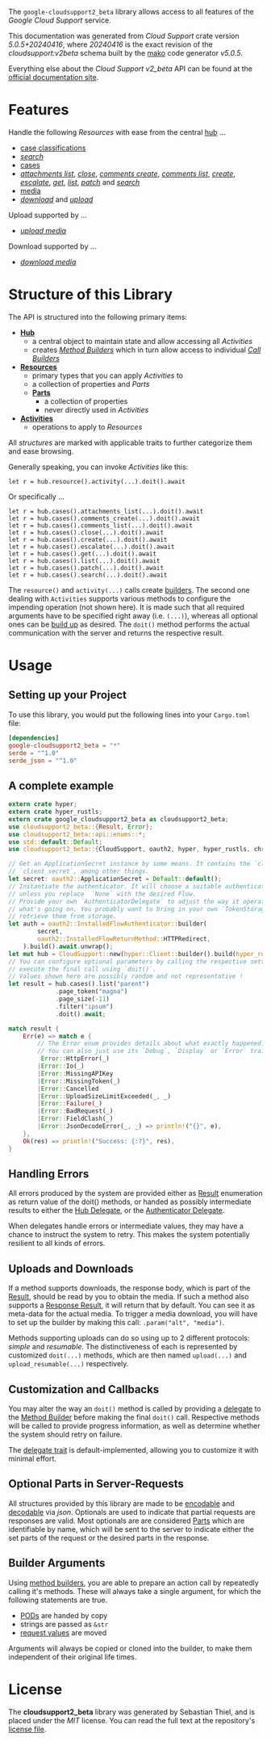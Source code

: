 <!---
DO NOT EDIT !
This file was generated automatically from 'src/generator/templates/api/README.md.mako'
DO NOT EDIT !
-->
The `google-cloudsupport2_beta` library allows access to all features of the *Google Cloud Support* service.

This documentation was generated from *Cloud Support* crate version *5.0.5+20240416*, where *20240416* is the exact revision of the *cloudsupport:v2beta* schema built by the [mako](http://www.makotemplates.org/) code generator *v5.0.5*.

Everything else about the *Cloud Support* *v2_beta* API can be found at the
[official documentation site](https://cloud.google.com/support/docs/apis).
# Features

Handle the following *Resources* with ease from the central [hub](https://docs.rs/google-cloudsupport2_beta/5.0.5+20240416/google_cloudsupport2_beta/CloudSupport) ...

* [case classifications](https://docs.rs/google-cloudsupport2_beta/5.0.5+20240416/google_cloudsupport2_beta/api::CaseClassification)
 * [*search*](https://docs.rs/google-cloudsupport2_beta/5.0.5+20240416/google_cloudsupport2_beta/api::CaseClassificationSearchCall)
* [cases](https://docs.rs/google-cloudsupport2_beta/5.0.5+20240416/google_cloudsupport2_beta/api::Case)
 * [*attachments list*](https://docs.rs/google-cloudsupport2_beta/5.0.5+20240416/google_cloudsupport2_beta/api::CaseAttachmentListCall), [*close*](https://docs.rs/google-cloudsupport2_beta/5.0.5+20240416/google_cloudsupport2_beta/api::CaseCloseCall), [*comments create*](https://docs.rs/google-cloudsupport2_beta/5.0.5+20240416/google_cloudsupport2_beta/api::CaseCommentCreateCall), [*comments list*](https://docs.rs/google-cloudsupport2_beta/5.0.5+20240416/google_cloudsupport2_beta/api::CaseCommentListCall), [*create*](https://docs.rs/google-cloudsupport2_beta/5.0.5+20240416/google_cloudsupport2_beta/api::CaseCreateCall), [*escalate*](https://docs.rs/google-cloudsupport2_beta/5.0.5+20240416/google_cloudsupport2_beta/api::CaseEscalateCall), [*get*](https://docs.rs/google-cloudsupport2_beta/5.0.5+20240416/google_cloudsupport2_beta/api::CaseGetCall), [*list*](https://docs.rs/google-cloudsupport2_beta/5.0.5+20240416/google_cloudsupport2_beta/api::CaseListCall), [*patch*](https://docs.rs/google-cloudsupport2_beta/5.0.5+20240416/google_cloudsupport2_beta/api::CasePatchCall) and [*search*](https://docs.rs/google-cloudsupport2_beta/5.0.5+20240416/google_cloudsupport2_beta/api::CaseSearchCall)
* [media](https://docs.rs/google-cloudsupport2_beta/5.0.5+20240416/google_cloudsupport2_beta/api::Media)
 * [*download*](https://docs.rs/google-cloudsupport2_beta/5.0.5+20240416/google_cloudsupport2_beta/api::MediaDownloadCall) and [*upload*](https://docs.rs/google-cloudsupport2_beta/5.0.5+20240416/google_cloudsupport2_beta/api::MediaUploadCall)


Upload supported by ...

* [*upload media*](https://docs.rs/google-cloudsupport2_beta/5.0.5+20240416/google_cloudsupport2_beta/api::MediaUploadCall)

Download supported by ...

* [*download media*](https://docs.rs/google-cloudsupport2_beta/5.0.5+20240416/google_cloudsupport2_beta/api::MediaDownloadCall)



# Structure of this Library

The API is structured into the following primary items:

* **[Hub](https://docs.rs/google-cloudsupport2_beta/5.0.5+20240416/google_cloudsupport2_beta/CloudSupport)**
    * a central object to maintain state and allow accessing all *Activities*
    * creates [*Method Builders*](https://docs.rs/google-cloudsupport2_beta/5.0.5+20240416/google_cloudsupport2_beta/client::MethodsBuilder) which in turn
      allow access to individual [*Call Builders*](https://docs.rs/google-cloudsupport2_beta/5.0.5+20240416/google_cloudsupport2_beta/client::CallBuilder)
* **[Resources](https://docs.rs/google-cloudsupport2_beta/5.0.5+20240416/google_cloudsupport2_beta/client::Resource)**
    * primary types that you can apply *Activities* to
    * a collection of properties and *Parts*
    * **[Parts](https://docs.rs/google-cloudsupport2_beta/5.0.5+20240416/google_cloudsupport2_beta/client::Part)**
        * a collection of properties
        * never directly used in *Activities*
* **[Activities](https://docs.rs/google-cloudsupport2_beta/5.0.5+20240416/google_cloudsupport2_beta/client::CallBuilder)**
    * operations to apply to *Resources*

All *structures* are marked with applicable traits to further categorize them and ease browsing.

Generally speaking, you can invoke *Activities* like this:

```Rust,ignore
let r = hub.resource().activity(...).doit().await
```

Or specifically ...

```ignore
let r = hub.cases().attachments_list(...).doit().await
let r = hub.cases().comments_create(...).doit().await
let r = hub.cases().comments_list(...).doit().await
let r = hub.cases().close(...).doit().await
let r = hub.cases().create(...).doit().await
let r = hub.cases().escalate(...).doit().await
let r = hub.cases().get(...).doit().await
let r = hub.cases().list(...).doit().await
let r = hub.cases().patch(...).doit().await
let r = hub.cases().search(...).doit().await
```

The `resource()` and `activity(...)` calls create [builders][builder-pattern]. The second one dealing with `Activities`
supports various methods to configure the impending operation (not shown here). It is made such that all required arguments have to be
specified right away (i.e. `(...)`), whereas all optional ones can be [build up][builder-pattern] as desired.
The `doit()` method performs the actual communication with the server and returns the respective result.

# Usage

## Setting up your Project

To use this library, you would put the following lines into your `Cargo.toml` file:

```toml
[dependencies]
google-cloudsupport2_beta = "*"
serde = "^1.0"
serde_json = "^1.0"
```

## A complete example

```Rust
extern crate hyper;
extern crate hyper_rustls;
extern crate google_cloudsupport2_beta as cloudsupport2_beta;
use cloudsupport2_beta::{Result, Error};
use cloudsupport2_beta::api::enums::*;
use std::default::Default;
use cloudsupport2_beta::{CloudSupport, oauth2, hyper, hyper_rustls, chrono, FieldMask};

// Get an ApplicationSecret instance by some means. It contains the `client_id` and
// `client_secret`, among other things.
let secret: oauth2::ApplicationSecret = Default::default();
// Instantiate the authenticator. It will choose a suitable authentication flow for you,
// unless you replace  `None` with the desired Flow.
// Provide your own `AuthenticatorDelegate` to adjust the way it operates and get feedback about
// what's going on. You probably want to bring in your own `TokenStorage` to persist tokens and
// retrieve them from storage.
let auth = oauth2::InstalledFlowAuthenticator::builder(
        secret,
        oauth2::InstalledFlowReturnMethod::HTTPRedirect,
    ).build().await.unwrap();
let mut hub = CloudSupport::new(hyper::Client::builder().build(hyper_rustls::HttpsConnectorBuilder::new().with_native_roots().unwrap().https_or_http().enable_http1().build()), auth);
// You can configure optional parameters by calling the respective setters at will, and
// execute the final call using `doit()`.
// Values shown here are possibly random and not representative !
let result = hub.cases().list("parent")
             .page_token("magna")
             .page_size(-11)
             .filter("ipsum")
             .doit().await;

match result {
    Err(e) => match e {
        // The Error enum provides details about what exactly happened.
        // You can also just use its `Debug`, `Display` or `Error` traits
         Error::HttpError(_)
        |Error::Io(_)
        |Error::MissingAPIKey
        |Error::MissingToken(_)
        |Error::Cancelled
        |Error::UploadSizeLimitExceeded(_, _)
        |Error::Failure(_)
        |Error::BadRequest(_)
        |Error::FieldClash(_)
        |Error::JsonDecodeError(_, _) => println!("{}", e),
    },
    Ok(res) => println!("Success: {:?}", res),
}

```
## Handling Errors

All errors produced by the system are provided either as [Result](https://docs.rs/google-cloudsupport2_beta/5.0.5+20240416/google_cloudsupport2_beta/client::Result) enumeration as return value of
the doit() methods, or handed as possibly intermediate results to either the
[Hub Delegate](https://docs.rs/google-cloudsupport2_beta/5.0.5+20240416/google_cloudsupport2_beta/client::Delegate), or the [Authenticator Delegate](https://docs.rs/yup-oauth2/*/yup_oauth2/trait.AuthenticatorDelegate.html).

When delegates handle errors or intermediate values, they may have a chance to instruct the system to retry. This
makes the system potentially resilient to all kinds of errors.

## Uploads and Downloads
If a method supports downloads, the response body, which is part of the [Result](https://docs.rs/google-cloudsupport2_beta/5.0.5+20240416/google_cloudsupport2_beta/client::Result), should be
read by you to obtain the media.
If such a method also supports a [Response Result](https://docs.rs/google-cloudsupport2_beta/5.0.5+20240416/google_cloudsupport2_beta/client::ResponseResult), it will return that by default.
You can see it as meta-data for the actual media. To trigger a media download, you will have to set up the builder by making
this call: `.param("alt", "media")`.

Methods supporting uploads can do so using up to 2 different protocols:
*simple* and *resumable*. The distinctiveness of each is represented by customized
`doit(...)` methods, which are then named `upload(...)` and `upload_resumable(...)` respectively.

## Customization and Callbacks

You may alter the way an `doit()` method is called by providing a [delegate](https://docs.rs/google-cloudsupport2_beta/5.0.5+20240416/google_cloudsupport2_beta/client::Delegate) to the
[Method Builder](https://docs.rs/google-cloudsupport2_beta/5.0.5+20240416/google_cloudsupport2_beta/client::CallBuilder) before making the final `doit()` call.
Respective methods will be called to provide progress information, as well as determine whether the system should
retry on failure.

The [delegate trait](https://docs.rs/google-cloudsupport2_beta/5.0.5+20240416/google_cloudsupport2_beta/client::Delegate) is default-implemented, allowing you to customize it with minimal effort.

## Optional Parts in Server-Requests

All structures provided by this library are made to be [encodable](https://docs.rs/google-cloudsupport2_beta/5.0.5+20240416/google_cloudsupport2_beta/client::RequestValue) and
[decodable](https://docs.rs/google-cloudsupport2_beta/5.0.5+20240416/google_cloudsupport2_beta/client::ResponseResult) via *json*. Optionals are used to indicate that partial requests are responses
are valid.
Most optionals are are considered [Parts](https://docs.rs/google-cloudsupport2_beta/5.0.5+20240416/google_cloudsupport2_beta/client::Part) which are identifiable by name, which will be sent to
the server to indicate either the set parts of the request or the desired parts in the response.

## Builder Arguments

Using [method builders](https://docs.rs/google-cloudsupport2_beta/5.0.5+20240416/google_cloudsupport2_beta/client::CallBuilder), you are able to prepare an action call by repeatedly calling it's methods.
These will always take a single argument, for which the following statements are true.

* [PODs][wiki-pod] are handed by copy
* strings are passed as `&str`
* [request values](https://docs.rs/google-cloudsupport2_beta/5.0.5+20240416/google_cloudsupport2_beta/client::RequestValue) are moved

Arguments will always be copied or cloned into the builder, to make them independent of their original life times.

[wiki-pod]: http://en.wikipedia.org/wiki/Plain_old_data_structure
[builder-pattern]: http://en.wikipedia.org/wiki/Builder_pattern
[google-go-api]: https://github.com/google/google-api-go-client

# License
The **cloudsupport2_beta** library was generated by Sebastian Thiel, and is placed
under the *MIT* license.
You can read the full text at the repository's [license file][repo-license].

[repo-license]: https://github.com/Byron/google-apis-rsblob/main/LICENSE.md

